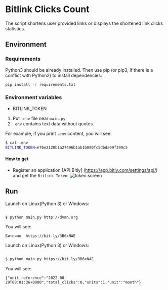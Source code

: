 # Bitlink Clicks Count

The script shortens user provided links or displays the shortened link clicks statistics.

## Environment

### Requirements

Python3 should be already installed. Then use pip (or pip3, if there is a conflict with Python2) to install dependencies:

```bash
pip install -r requirements.txt
```

### Environment variables

- BITLINK_TOKEN

1. Put `.env` file near `main.py`.
2. `.env` contains text data without quotes.

For example, if you print `.env` content, you will see:

```bash
$ cat .env
BITLINK_TOKEN=e76e2120b1a27496b1ab1b080fc5dbda09f399c5
```
#### How to get
* Register an application [API Bitly]
(https://app.bitly.com/settings/api/) and get the `Bitlink Token`:
![token screen](https://user-images.githubusercontent.com/108229516/187847564-ce5cadd6-e2ad-4018-80a9-8e85d3c8dd3f.jpg)


## Run

Launch on Linux(Python 3) or Windows:

```bash

$ python main.py http://dvmn.org

```

You will see:
```
Битлинк  https://bit.ly/3B6xNAE
```

Launch on Linux(Python 3) or Windows:

```bash

$ python main.py https://bit.ly/3B6xNAE

```

You will see:
```
{"unit_reference":"2022-08-29T08:01:36+0000","total_clicks":0,"units":1,"unit":"month"}
```
